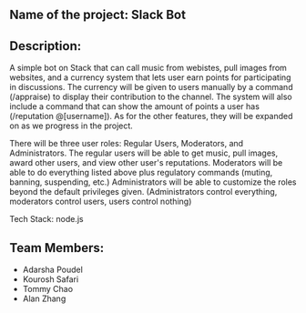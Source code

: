 ## Name of the project: Slack Bot

## Description: 

A simple bot on Stack that can call music from webistes, pull images from websites, and a
currency system that lets user earn points for participating in discussions. The currency will be given to 
users manually by a command (/appraise) to display their contribution to the channel. The system will also include
a command that can show the amount of points a user has (/reputation @[username]). As for the other features, they
will be expanded on as we progress in the project.

There will be three user roles: Regular Users, Moderators, and Administrators.
The regular users will be able to get music, pull images, award other users, and view other user's reputations.
Moderators will be able to do everything listed above plus regulatory commands (muting, banning, suspending, etc.)
Administrators will be able to customize the roles beyond the default privileges given.
(Administrators control everything, moderators control users, users control nothing)

Tech Stack: node.js

## Team Members:
* Adarsha Poudel
* Kourosh Safari
* Tommy Chao
* Alan Zhang

